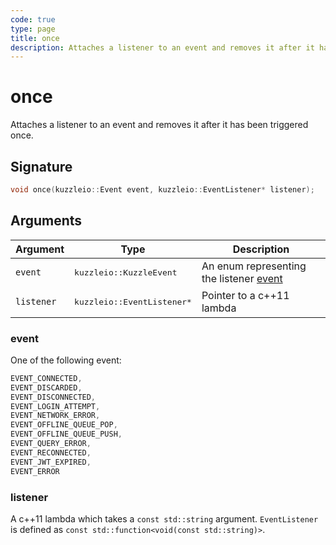 ```yaml
---
code: true
type: page
title: once
description: Attaches a listener to an event and removes it after it has been triggered once
---
```


# once

Attaches a listener to an event and removes it after it has been triggered once.

## Signature

```cpp
void once(kuzzleio::Event event, kuzzleio::EventListener* listener);
```

## Arguments

| Argument   | Type                                 | Description                                                              |
| ---------- | ------------------------------------ | ------------------------------------------------------------------------ |
| `event`    | <pre>kuzzleio::KuzzleEvent</pre>     | An enum representing the listener [event](/sdk/cpp/1/essentials/events/) |
| `listener` | <pre>kuzzleio::EventListener\*</pre> | Pointer to a c++11 lambda                                                |

### event

One of the following event:

```cpp
EVENT_CONNECTED,
EVENT_DISCARDED,
EVENT_DISCONNECTED,
EVENT_LOGIN_ATTEMPT,
EVENT_NETWORK_ERROR,
EVENT_OFFLINE_QUEUE_POP,
EVENT_OFFLINE_QUEUE_PUSH,
EVENT_QUERY_ERROR,
EVENT_RECONNECTED,
EVENT_JWT_EXPIRED,
EVENT_ERROR
```

### listener

A c++11 lambda which takes a `const std::string` argument.
`EventListener` is defined as `const std::function<void(const std::string)>`.

